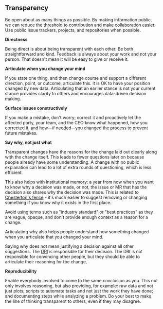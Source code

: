 ## Transparency

Be open about as many things as possible. By making information public, we can reduce the threshold to contribution and make collaboration easier. Use public issue trackers, projects, and repositories when possible.

**Directness**

Being direct is about being transparent with each other. Be both straightforward and kind. Feedback is always about your work and not your person. That doesn't mean it will be easy to give or receive it.

**Articulate when you change your mind**

If you state one thing, and then change course and support a different direction, point, or outcome, articulate this. It is OK to have your position changed by new data. Articulating that an earlier stance is not your current stance provides clarity to others and encourages data-driven decision making.

**Surface issues constructively**

If you make a mistake, don't worry; correct it and proactively let the affected party, your team, and the CEO know what happened, how you corrected it, and how—if needed—you changed the process to prevent future mistakes.

**Say why, not just what**

Transparent changes have the reasons for the change laid out clearly along with the change itself. This leads to fewer questions later on because people already have some understanding. A change with no public explanation can lead to a lot of extra rounds of questioning, which is less efficient.

This also helps with institutional memory: a year from now when you want to know why a decision was made, or not, the issue or MR that has the decision also shares why the decision was made. This is related to [Chesterton's fence](https://en.wikipedia.org/wiki/Wikipedia:Chesterton%27s_fence) - it's much easier to suggest removing or changing something if you know why it exists in the first place.

Avoid using terms such as "industry standard" or "best practices" as they are vague, opaque, and don't provide enough context as a reason for a change.

Articulating why also helps people understand how something changed when you articulate that you changed your mind.

Saying why does not mean justifying a decision against all other suggestions. The [DRI](https://about.gitlab.com/handbook/people-group/directly-responsible-individuals/) is responsible for their decision. The DRI is not responsible for convincing other people, but they should be able to articulate their reasoning for the change.

**Reproducibility**

Enable everybody involved to come to the same conclusion as you. This not only involves reasoning, but also providing, for example: raw data and not just plots; scripts to automate tasks and not just the work they have done; and documenting steps while analyzing a problem. Do your best to make the line of thinking transparent to others, even if they may disagree.